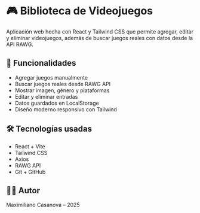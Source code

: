 # 🎮 Biblioteca de Videojuegos

Aplicación web hecha con React y Tailwind CSS que permite agregar, editar y eliminar videojuegos, además de buscar juegos reales con datos desde la API RAWG.

## 🚀 Funcionalidades
- Agregar juegos manualmente
- Buscar juegos reales desde RAWG API
- Mostrar imagen, género y plataformas
- Editar y eliminar entradas
- Datos guardados en LocalStorage
- Diseño moderno responsivo con Tailwind

## 🛠 Tecnologías usadas
- React + Vite
- Tailwind CSS
- Axios
- RAWG API
- Git + GitHub

## 🧑‍💻 Autor
Maximiliano Casanova – 2025

